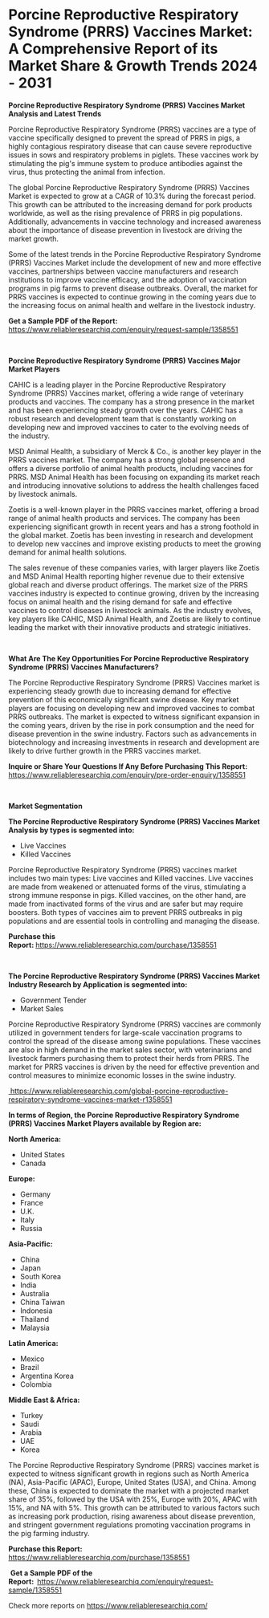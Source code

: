 <p><h1>Porcine Reproductive Respiratory Syndrome (PRRS) Vaccines Market: A Comprehensive Report of its Market Share & Growth Trends 2024 - 2031</h1></p><p><strong>Porcine Reproductive Respiratory Syndrome (PRRS) Vaccines Market Analysis and Latest Trends</strong></p>
<p><p>Porcine Reproductive Respiratory Syndrome (PRRS) vaccines are a type of vaccine specifically designed to prevent the spread of PRRS in pigs, a highly contagious respiratory disease that can cause severe reproductive issues in sows and respiratory problems in piglets. These vaccines work by stimulating the pig's immune system to produce antibodies against the virus, thus protecting the animal from infection.</p><p>The global Porcine Reproductive Respiratory Syndrome (PRRS) Vaccines Market is expected to grow at a CAGR of 10.3% during the forecast period. This growth can be attributed to the increasing demand for pork products worldwide, as well as the rising prevalence of PRRS in pig populations. Additionally, advancements in vaccine technology and increased awareness about the importance of disease prevention in livestock are driving the market growth.</p><p>Some of the latest trends in the Porcine Reproductive Respiratory Syndrome (PRRS) Vaccines Market include the development of new and more effective vaccines, partnerships between vaccine manufacturers and research institutions to improve vaccine efficacy, and the adoption of vaccination programs in pig farms to prevent disease outbreaks. Overall, the market for PRRS vaccines is expected to continue growing in the coming years due to the increasing focus on animal health and welfare in the livestock industry.</p></p>
<p><strong>Get a Sample PDF of the Report:&nbsp;</strong> <a href="https://www.reliableresearchiq.com/enquiry/request-sample/1358551">https://www.reliableresearchiq.com/enquiry/request-sample/1358551</a></p>
<p>&nbsp;</p>
<p><strong>Porcine Reproductive Respiratory Syndrome (PRRS) Vaccines Major Market Players</strong></p>
<p><p>CAHIC is a leading player in the Porcine Reproductive Respiratory Syndrome (PRRS) Vaccines market, offering a wide range of veterinary products and vaccines. The company has a strong presence in the market and has been experiencing steady growth over the years. CAHIC has a robust research and development team that is constantly working on developing new and improved vaccines to cater to the evolving needs of the industry.</p><p>MSD Animal Health, a subsidiary of Merck & Co., is another key player in the PRRS vaccines market. The company has a strong global presence and offers a diverse portfolio of animal health products, including vaccines for PRRS. MSD Animal Health has been focusing on expanding its market reach and introducing innovative solutions to address the health challenges faced by livestock animals.</p><p>Zoetis is a well-known player in the PRRS vaccines market, offering a broad range of animal health products and services. The company has been experiencing significant growth in recent years and has a strong foothold in the global market. Zoetis has been investing in research and development to develop new vaccines and improve existing products to meet the growing demand for animal health solutions.</p><p>The sales revenue of these companies varies, with larger players like Zoetis and MSD Animal Health reporting higher revenue due to their extensive global reach and diverse product offerings. The market size of the PRRS vaccines industry is expected to continue growing, driven by the increasing focus on animal health and the rising demand for safe and effective vaccines to control diseases in livestock animals. As the industry evolves, key players like CAHIC, MSD Animal Health, and Zoetis are likely to continue leading the market with their innovative products and strategic initiatives.</p></p>
<p>&nbsp;</p>
<p><strong>What Are The Key Opportunities For Porcine Reproductive Respiratory Syndrome (PRRS) Vaccines Manufacturers?</strong></p>
<p><p>The Porcine Reproductive Respiratory Syndrome (PRRS) Vaccines market is experiencing steady growth due to increasing demand for effective prevention of this economically significant swine disease. Key market players are focusing on developing new and improved vaccines to combat PRRS outbreaks. The market is expected to witness significant expansion in the coming years, driven by the rise in pork consumption and the need for disease prevention in the swine industry. Factors such as advancements in biotechnology and increasing investments in research and development are likely to drive further growth in the PRRS vaccines market.</p></p>
<p><strong>Inquire or Share Your Questions If Any Before Purchasing This Report:</strong> <a href="https://www.reliableresearchiq.com/enquiry/pre-order-enquiry/1358551">https://www.reliableresearchiq.com/enquiry/pre-order-enquiry/1358551</a></p>
<p>&nbsp;</p>
<p><strong>Market Segmentation</strong></p>
<p><strong>The Porcine Reproductive Respiratory Syndrome (PRRS) Vaccines Market Analysis by types is segmented into:</strong></p>
<p><ul><li>Live Vaccines</li><li>Killed Vaccines</li></ul></p>
<p><p>Porcine Reproductive Respiratory Syndrome (PRRS) vaccines market includes two main types: Live vaccines and Killed vaccines. Live vaccines are made from weakened or attenuated forms of the virus, stimulating a strong immune response in pigs. Killed vaccines, on the other hand, are made from inactivated forms of the virus and are safer but may require boosters. Both types of vaccines aim to prevent PRRS outbreaks in pig populations and are essential tools in controlling and managing the disease.</p></p>
<p><strong>Purchase this Report:&nbsp;</strong><a href="https://www.reliableresearchiq.com/purchase/1358551">https://www.reliableresearchiq.com/purchase/1358551</a></p>
<p>&nbsp;</p>
<p><strong>The Porcine Reproductive Respiratory Syndrome (PRRS) Vaccines Market Industry Research by Application is segmented into:</strong></p>
<p><ul><li>Government Tender</li><li>Market Sales</li></ul></p>
<p><p>Porcine Reproductive Respiratory Syndrome (PRRS) vaccines are commonly utilized in government tenders for large-scale vaccination programs to control the spread of the disease among swine populations. These vaccines are also in high demand in the market sales sector, with veterinarians and livestock farmers purchasing them to protect their herds from PRRS. The market for PRRS vaccines is driven by the need for effective prevention and control measures to minimize economic losses in the swine industry.</p></p>
<p><a href="https://www.reliableresearchiq.com/global-porcine-reproductive-respiratory-syndrome-vaccines-market-r1358551">&nbsp;https://www.reliableresearchiq.com/global-porcine-reproductive-respiratory-syndrome-vaccines-market-r1358551</a></p>
<p><strong>In terms of Region, the Porcine Reproductive Respiratory Syndrome (PRRS) Vaccines Market Players available by Region are:</strong></p>
<p>
    <p> <strong> North America: </strong>
        <ul>
            <li>United States</li>
            <li>Canada</li>
        </ul>
        </p> 
    <p> <strong> Europe: </strong>
        <ul>
            <li>Germany</li>
            <li>France</li>
            <li>U.K.</li>
            <li>Italy</li>
            <li>Russia</li>
        </ul>
        </p> 
    <p> <strong> Asia-Pacific: </strong>
        <ul>
            <li>China</li>
            <li>Japan</li>
            <li>South Korea</li>
            <li>India</li>
            <li>Australia</li>
            <li>China Taiwan</li>
            <li>Indonesia</li>
            <li>Thailand</li>
            <li>Malaysia</li>
        </ul>
        </p> 
    <p> <strong> Latin America: </strong>
        <ul>
            <li>Mexico</li>
            <li>Brazil</li>
            <li>Argentina Korea</li>
            <li>Colombia</li>
        </ul>
        </p> 
    <p> <strong> Middle East & Africa: </strong>
        <ul>
            <li>Turkey</li>
            <li>Saudi</li>
            <li>Arabia</li>
            <li>UAE</li>
            <li>Korea</li>
        </ul>
    </p>
    </p>
<p><p>The Porcine Reproductive Respiratory Syndrome (PRRS) vaccines market is expected to witness significant growth in regions such as North America (NA), Asia-Pacific (APAC), Europe, United States (USA), and China. Among these, China is expected to dominate the market with a projected market share of 35%, followed by the USA with 25%, Europe with 20%, APAC with 15%, and NA with 5%. This growth can be attributed to various factors such as increasing pork production, rising awareness about disease prevention, and stringent government regulations promoting vaccination programs in the pig farming industry.</p></p>
<p><strong>Purchase this Report: </strong><a href="https://www.reliableresearchiq.com/purchase/1358551">https://www.reliableresearchiq.com/purchase/1358551</a></p>
<p>&nbsp;<strong>Get a Sample PDF of the Report:&nbsp;&nbsp;</strong><a href="https://www.reliableresearchiq.com/enquiry/request-sample/1358551">https://www.reliableresearchiq.com/enquiry/request-sample/1358551</a></p>
<p><strong></strong></p>
<p>Check more reports on <a href="https://www.reliableresearchiq.com/">https://www.reliableresearchiq.com/</a></p>